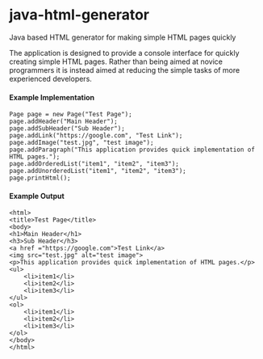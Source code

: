 # java-html-generator
Java based HTML generator for making simple HTML pages quickly

The application is designed to provide a console interface for quickly creating simple HTML pages. Rather than being aimed
at novice programmers it is instead aimed at reducing the simple tasks of more experienced developers.

#### Example Implementation</br>
    Page page = new Page("Test Page");
    page.addHeader("Main Header");
    page.addSubHeader("Sub Header");
    page.addLink("https://google.com", "Test Link");
    page.addImage("test.jpg", "test image");
    page.addParagraph("This application provides quick implementation of HTML pages.");
    page.addOrderedList("item1", "item2", "item3");
	page.addUnorderedList("item1", "item2", "item3");
    page.printHtml();

#### Example Output</br>
    <html>
    <title>Test Page</title>
    <body>
    <h1>Main Header</h1>
    <h3>Sub Header</h3>
    <a href ="https://google.com">Test Link</a>
    <img src="test.jpg" alt="test image">
    <p>This application provides quick implementation of HTML pages.</p>
    <ul>
        <li>item1</li>
        <li>item2</li>
        <li>item3</li>
    </ul>
    <ol>
        <li>item1</li>
        <li>item2</li>
        <li>item3</li>
    </ol>
    </body>
    </html>

